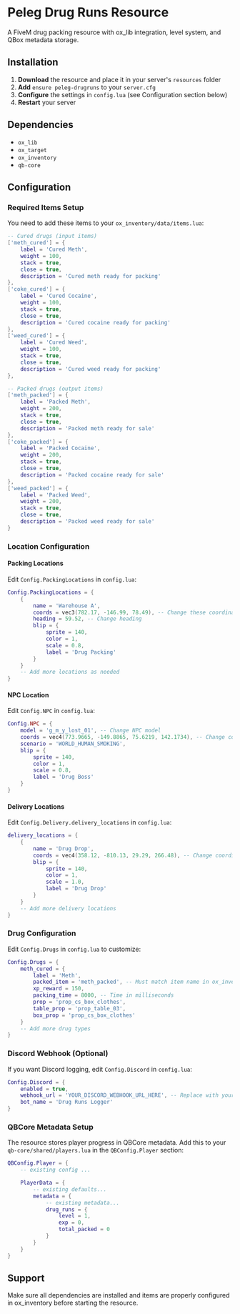 # Peleg Drug Runs Resource

A FiveM drug packing resource with ox_lib integration, level system, and QBox metadata storage.

## Installation

1. **Download** the resource and place it in your server's `resources` folder
2. **Add** `ensure peleg-drugruns` to your `server.cfg`
3. **Configure** the settings in `config.lua` (see Configuration section below)
4. **Restart** your server

## Dependencies

- `ox_lib`
- `ox_target` 
- `ox_inventory`
- `qb-core`

## Configuration

### Required Items Setup

You need to add these items to your `ox_inventory/data/items.lua`:

```lua
-- Cured drugs (input items)
['meth_cured'] = {
    label = 'Cured Meth',
    weight = 100,
    stack = true,
    close = true,
    description = 'Cured meth ready for packing'
},
['coke_cured'] = {
    label = 'Cured Cocaine', 
    weight = 100,
    stack = true,
    close = true,
    description = 'Cured cocaine ready for packing'
},
['weed_cured'] = {
    label = 'Cured Weed',
    weight = 100,
    stack = true,
    close = true,
    description = 'Cured weed ready for packing'
},

-- Packed drugs (output items)
['meth_packed'] = {
    label = 'Packed Meth',
    weight = 200,
    stack = true,
    close = true,
    description = 'Packed meth ready for sale'
},
['coke_packed'] = {
    label = 'Packed Cocaine',
    weight = 200,
    stack = true,
    close = true,
    description = 'Packed cocaine ready for sale'
},
['weed_packed'] = {
    label = 'Packed Weed',
    weight = 200,
    stack = true,
    close = true,
    description = 'Packed weed ready for sale'
}
```

### Location Configuration

#### Packing Locations
Edit `Config.PackingLocations` in `config.lua`:

```lua
Config.PackingLocations = {
    {
        name = 'Warehouse A',
        coords = vec3(782.17, -146.99, 78.49), -- Change these coordinates
        heading = 59.52, -- Change heading
        blip = {
            sprite = 140,
            color = 1,
            scale = 0.8,
            label = 'Drug Packing'
        }
    }
    -- Add more locations as needed
}
```

#### NPC Location
Edit `Config.NPC` in `config.lua`:

```lua
Config.NPC = {
    model = 'g_m_y_lost_01', -- Change NPC model
    coords = vec4(773.9665, -149.8865, 75.6219, 142.1734), -- Change coordinates and heading
    scenario = 'WORLD_HUMAN_SMOKING',
    blip = {
        sprite = 140,
        color = 1,
        scale = 0.8,
        label = 'Drug Boss'
    }
}
```

#### Delivery Locations
Edit `Config.Delivery.delivery_locations` in `config.lua`:

```lua
delivery_locations = {
    {
        name = 'Drug Drop',
        coords = vec4(358.12, -810.13, 29.29, 266.48), -- Change coordinates and heading
        blip = {
            sprite = 140,
            color = 1,
            scale = 1.0,
            label = 'Drug Drop'
        }
    }
    -- Add more delivery locations
}
```

### Drug Configuration

Edit `Config.Drugs` in `config.lua` to customize:

```lua
Config.Drugs = {
    meth_cured = {
        label = 'Meth',
        packed_item = 'meth_packed', -- Must match item name in ox_inventory
        xp_reward = 150,
        packing_time = 8000, -- Time in milliseconds
        prop = 'prop_cs_box_clothes',
        table_prop = 'prop_table_03',
        box_prop = 'prop_cs_box_clothes'
    }
    -- Add more drug types
}
```

### Discord Webhook (Optional)

If you want Discord logging, edit `Config.Discord` in `config.lua`:

```lua
Config.Discord = {
    enabled = true,
    webhook_url = 'YOUR_DISCORD_WEBHOOK_URL_HERE', -- Replace with your webhook
    bot_name = 'Drug Runs Logger'
}
```

### QBCore Metadata Setup

The resource stores player progress in QBCore metadata. Add this to your `qb-core/shared/players.lua` in the `QBConfig.Player` section:

```lua
QBConfig.Player = {
    -- existing config ...

    PlayerData = {
        -- existing defaults...
        metadata = {
            -- existing metadata...
            drug_runs = {
                level = 1,
                exp = 0,
                total_packed = 0
            }
        }
    }
}

```

## Support

Make sure all dependencies are installed and items are properly configured in ox_inventory before starting the resource. 